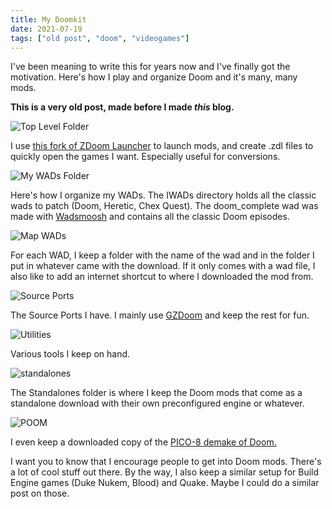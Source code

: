 ```yaml
---
title: My Doomkit
date: 2021-07-19
tags: ["old post", "doom", "videogames"]
---
```


I've been meaning to write this for years now and I've finally got the motivation. Here's how I play and organize Doom and it's many, many mods.

**This is a very old post, made before I made _this_ blog.**

![Top Level Folder](/pics/doomkit.png)

I use [this fork of ZDoom Launcher](https://github.com/lcferrum/qzdl) to launch mods, and create .zdl files to quickly open the games I want. Especially useful for conversions.

![My WADs Folder](/pics/wads.png)

Here's how I organize my WADs. The IWADs directory holds all the classic wads to patch (Doom, Heretic, Chex Quest). The doom_complete wad was made with [Wadsmoosh](https://jp.itch.io/wadsmoosh) and contains all the classic Doom episodes.

![Map WADs](/pics/map_wads.png)

For each WAD, I keep a folder with the name of the wad and in the folder I put in whatever came with the download. If it only comes with a wad file, I also like to add an internet shortcut to where I downloaded the mod from.

![Source Ports](/pics/sourcep.png)

The Source Ports I have. I mainly use [GZDoom](https://www.zdoom.org/index) and keep the rest for fun.

![Utilities](/pics/doom_util.png)

Various tools I keep on hand.

![standalones](/pics/standalones.png)

The Standalones folder is where I keep the Doom mods that come as a standalone download with their own preconfigured engine or whatever.

![POOM](/pics/poom.png)

I even keep a downloaded copy of the [PICO-8 demake of Doom.](https://freds72.itch.io/poom)

I want you to know that I encourage people to get into Doom mods. There's a lot of cool stuff out there. By the way, I also keep a similar setup for Build Engine games (Duke Nukem, Blood) and Quake. Maybe I could do a similar post on those.
